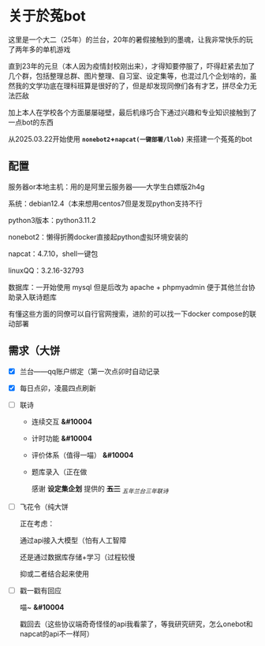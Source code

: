 # 关于於菟bot

这里是一个大二（25年）的兰台，20年的暑假接触到的墨魂，让我非常快乐的玩了两年多的单机游戏

直到23年的元旦（本人因为疫情封校刚出来），才得知要停服了，吓得赶紧去加了几个群，包括整理总群、图片整理、自习室、设定集等，也混过几个企划啥的，虽然我的文学功底在理科班算是很好的了，但是却发现同僚们各有才艺，拼尽全力无法匹敌

加上本人在学校各个方面屡屡碰壁，最后机缘巧合下通过兴趣和专业知识接触到了一点bot的东西

从2025.03.22开始使用 **`nonebot2`+`napcat(一键部署/llob)`** 来搭建一个菟菟的bot



## 配置

服务器or本地主机：用的是阿里云服务器——大学生白嫖版2h4g

系统：debian12.4（本来想用centos7但是发现python支持不行

python3版本：python3.11.2

nonebot2：懒得折腾docker直接起python虚拟环境安装的

napcat：4.7.10，shell一键包

linuxQQ：3.2.16-32793

数据库：一开始使用 mysql 但是后改为 apache + phpmyadmin 便于其他兰台协助录入联诗题库



有懂这些方面的同僚可以自行官网搜索，进阶的可以找一下docker compose的联动部署



## 需求（大饼

- [x] 兰台——qq账户绑定（第一次点卯时自动记录

- [x] 每日点卯，凌晨四点刷新

- [ ] 联诗

  - 连续交互 **&#10004**

  - 计时功能 **&#10004**

  - 评价体系（值得一喵） **&#10004**

  - 题库录入（正在做

    感谢 **设定集企划** 提供的 ~~**五三**~~ <sub>*五年兰台三年联诗*</sub>

- [ ] 飞花令（纯大饼

  正在考虑：

  通过api接入大模型（怕有人工智障

  还是通过数据库存储+学习（过程较慢

  抑或二者结合起来使用

- [ ] 戳一戳有回应

  喵~  **&#10004**

  戳回去（这些协议端奇奇怪怪的api我看蒙了，等我研究研究，怎么onebot和napcat的api不一样阿）
